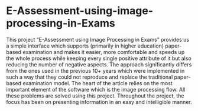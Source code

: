 # E-Assessment-using-image-processing-in-Exams
This project “E-Assessment using Image Processing in Exams” provides us a simple
interface which supports (primarily in higher education) paper-based examination and makes
it easier, more comfortable and speeds up the whole process while keeping every single
positive attribute of it but also reducing the number of negative aspects. The approach
significantly differs from the ones used in the previous 10+ years which were implemented in
such a way that they could not reproduce and replace the traditional paper-based examination
model. The heart of the article relies on the most important element of the software which is
the image processing flow. All these problems are solved using this project. Throughout the
project, the focus has been on presenting information in an easy and intelligible manner.
